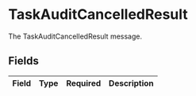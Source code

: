 # TaskAuditCancelledResult

The TaskAuditCancelledResult message.


## Fields

| Field       | Type        | Required    | Description |
| ----------- | ----------- | ----------- | ----------- |